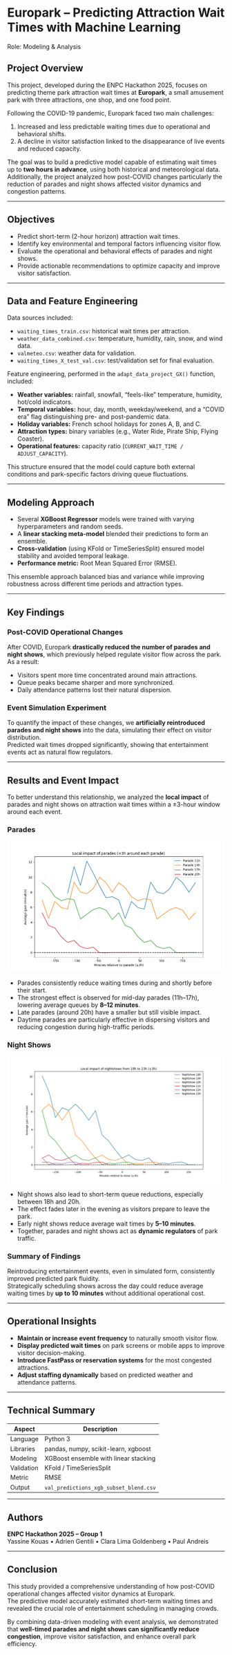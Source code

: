 # Europark – Predicting Attraction Wait Times with Machine Learning
 Role: Modeling & Analysis
## Project Overview
This project, developed during the ENPC Hackathon 2025, focuses on predicting theme park attraction wait times at **Europark**, a small amusement park with three attractions, one shop, and one food point.

Following the COVID-19 pandemic, Europark faced two main challenges:  
1. Increased and less predictable waiting times due to operational and behavioral shifts.  
2. A decline in visitor satisfaction linked to the disappearance of live events and reduced capacity.

The goal was to build a predictive model capable of estimating wait times up to **two hours in advance**, using both historical and meteorological data.  
Additionally, the project analyzed how post-COVID changes  particularly the reduction of parades and night shows  affected visitor dynamics and congestion patterns.

---

## Objectives
- Predict short-term (2-hour horizon) attraction wait times.  
- Identify key environmental and temporal factors influencing visitor flow.  
- Evaluate the operational and behavioral effects of parades and night shows.  
- Provide actionable recommendations to optimize capacity and improve visitor satisfaction.  

---

## Data and Feature Engineering
Data sources included:
- `waiting_times_train.csv`: historical wait times per attraction.  
- `weather_data_combined.csv`: temperature, humidity, rain, snow, and wind data.  
- `valmeteo.csv`: weather data for validation.  
- `waiting_times_X_test_val.csv`: test/validation set for final evaluation.

Feature engineering, performed in the `adapt_data_project_GX()` function, included:
- **Weather variables:** rainfall, snowfall, “feels-like” temperature, humidity, hot/cold indicators.  
- **Temporal variables:** hour, day, month, weekday/weekend, and a “COVID era” flag distinguishing pre- and post-pandemic data.  
- **Holiday variables:** French school holidays for zones A, B, and C.  
- **Attraction types:** binary variables (e.g., Water Ride, Pirate Ship, Flying Coaster).  
- **Operational features:** capacity ratio (`CURRENT_WAIT_TIME / ADJUST_CAPACITY`).

This structure ensured that the model could capture both external conditions and park-specific factors driving queue fluctuations.

---

## Modeling Approach
- Several **XGBoost Regressor** models were trained with varying hyperparameters and random seeds.  
- A **linear stacking meta-model** blended their predictions to form an ensemble.  
- **Cross-validation** (using KFold or TimeSeriesSplit) ensured model stability and avoided temporal leakage.  
- **Performance metric:** Root Mean Squared Error (RMSE).  

This ensemble approach balanced bias and variance while improving robustness across different time periods and attraction types.

---

## Key Findings

### Post-COVID Operational Changes
After COVID, Europark **drastically reduced the number of parades and night shows**, which previously helped regulate visitor flow across the park.  
As a result:
- Visitors spent more time concentrated around main attractions.  
- Queue peaks became sharper and more synchronized.  
- Daily attendance patterns lost their natural dispersion.

### Event Simulation Experiment
To quantify the impact of these changes, we **artificially reintroduced parades and night shows** into the data, simulating their effect on visitor distribution.  
Predicted wait times dropped significantly, showing that entertainment events act as natural flow regulators.

---

## Results and Event Impact

To better understand this relationship, we analyzed the **local impact** of parades and night shows on attraction wait times within a ±3-hour window around each event.

### Parades
![Local impact of parades](impactlocal%20(1).png)

- Parades consistently reduce waiting times during and shortly before their start.  
- The strongest effect is observed for mid-day parades (11h–17h), lowering average queues by **8–12 minutes**.  
- Late parades (around 20h) have a smaller but still visible impact.  
- Daytime parades are particularly effective in dispersing visitors and reducing congestion during high-traffic periods.

### Night Shows
![Local impact of night shows](impactnightshow%20(1).png)

- Night shows also lead to short-term queue reductions, especially between 18h and 20h.  
- The effect fades later in the evening as visitors prepare to leave the park.  
- Early night shows reduce average wait times by **5–10 minutes**.  
- Together, parades and night shows act as **dynamic regulators** of park traffic.

### Summary of Findings
Reintroducing entertainment events, even in simulated form, consistently improved predicted park fluidity.  
Strategically scheduling shows across the day could reduce average waiting times by **up to 10 minutes** without additional operational cost.

---

## Operational Insights
- **Maintain or increase event frequency** to naturally smooth visitor flow.  
- **Display predicted wait times** on park screens or mobile apps to improve visitor decision-making.  
- **Introduce FastPass or reservation systems** for the most congested attractions.  
- **Adjust staffing dynamically** based on predicted weather and attendance patterns.

---

## Technical Summary
| Aspect | Description |
|---------|-------------|
| Language | Python 3 |
| Libraries | pandas, numpy, scikit-learn, xgboost |
| Modeling | XGBoost ensemble with linear stacking |
| Validation | KFold / TimeSeriesSplit |
| Metric | RMSE |
| Output | `val_predictions_xgb_subset_blend.csv` |

---

## Authors
**ENPC Hackathon 2025 – Group 1**  
 Yassine Kouas  • Adrien Gentili • Clara Lima Goldenberg • Paul Andreis

---

## Conclusion
This study provided a comprehensive understanding of how post-COVID operational changes affected visitor dynamics at Europark.  
The predictive model accurately estimated short-term waiting times and revealed the crucial role of entertainment scheduling in managing crowds.  

By combining data-driven modeling with event analysis, we demonstrated that **well-timed parades and night shows can significantly reduce congestion**, improve visitor satisfaction, and enhance overall park efficiency.
